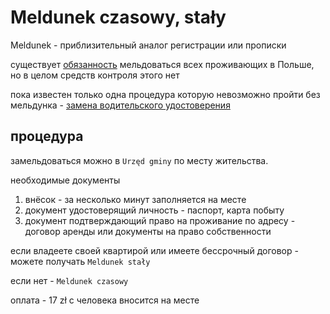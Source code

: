 # Meldunek czasowy, stały

Meldunek - приблизительный аналог регистрации или прописки

существует [обязанность](https://obywatel.gov.pl/meldunek) мельдоваться всех проживающих в Польше, но в целом средств контроля этого нет

пока известен только одна процедура которую невозможно пройти без мельдунка - [замена водительского удостоверения](../driver-license.md)

## процедура

замельдоваться можно в `Urzęd gminy` по месту жительства.

необходимые документы

1. внёсок - за несколько минут заполняется на месте
2. документ удостоверящий личность - паспорт, карта побыту
3. документ подтверждающий право на проживание по адресу - договор аренды или документы на право собственности

если владеете своей квартирой или имеете бессрочный договор - можете получать `Meldunek stały`

если нет - `Meldunek czasowy`

оплата - 17 zł с человека вносится на месте
